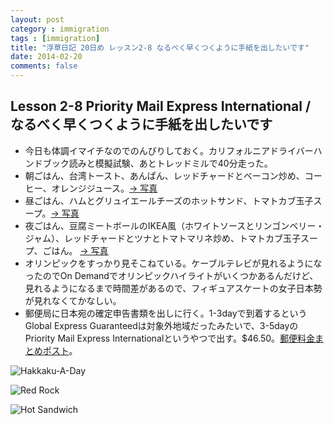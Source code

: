 ```yaml
---
layout: post
category : immigration
tags : [immigration]
title: "浮草日記 20日め レッスン2-8 なるべく早くつくように手紙を出したいです"
date: 2014-02-20
comments: false
---
```

## Lesson 2-8 Priority Mail Express International / なるべく早くつくように手紙を出したいです

* 今日も体調イマイチなのでのんびりしておく。カリフォルニアドライバーハンドブック読みと模擬試験、あとトレッドミルで40分走った。
* 朝ごはん、台湾トースト、あんぱん、レッドチャードとベーコン炒め、コーヒー、オレンジジュース。[-> 写真](http://instagram.com/p/kqDG_DlDY6/)
* 昼ごはん、ハムとグリュイエールチーズのホットサンド、トマトカブ玉子スープ。[-> 写真](http://instagram.com/p/kqDblZFDZX/)
* 夜ごはん、豆腐ミートボールのIKEA風（ホワイトソースとリンゴンベリー・ジャム）、レッドチャードとツナとトマトマリネ炒め、トマトカブ玉子スープ、ごはん。 [-> 写真](http://instagram.com/p/ksCkc9FDUH/)
* オリンピックをすっかり見そこねている。ケーブルテレビが見れるようになったのでOn Demandでオリンピックハイライトがいくつかあるんだけど、見れるようになるまで時間差があるので、フィギュアスケートの女子日本勢が見れなくてかなしい。
* 郵便局に日本宛の確定申告書類を出しに行く。1-3dayで到着するというGlobal Express Guaranteedは対象外地域だったみたいで、3-5dayのPriority Mail Express Internationalというやつで出す。$46.50。[郵便料金まとめポスト](https://plus.google.com/+YukoHonda/posts/KDYJudq9XHu)。

![Hakkaku-A-Day](https://lh6.googleusercontent.com/-5PcJIbQgVy4/UwkpeewhryI/AAAAAAAB6sg/Iz23oXL2hxQ/w620-h465-no/P1150585.JPG)

![Red Rock](https://lh3.googleusercontent.com/-Turel7fGsPA/UwpRoIJWjII/AAAAAAAB6vw/lLeAUzBUtOg/w620-h465-no/P1150579.JPG)

![Hot Sandwich](https://lh3.googleusercontent.com/-BCDFb7OthiI/UwpRCp4MOKI/AAAAAAAB6vk/AelMDhdvVyE/w620-h465-no/P1150576.JPG)

